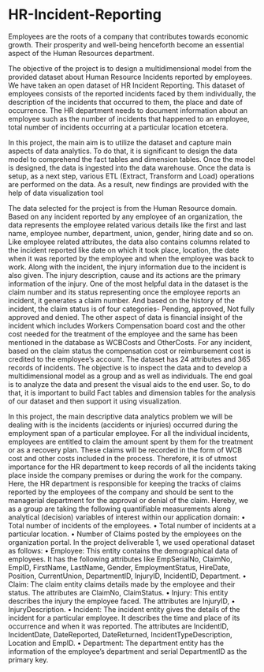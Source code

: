 # HR-Incident-Reporting

Employees are the roots of a company that contributes towards economic growth. Their prosperity and well-being henceforth become an essential aspect of the Human Resources department. 

The objective of the project is to design a multidimensional model from the provided dataset about Human Resource Incidents reported by employees. We have taken an open dataset of HR Incident Reporting. This dataset of employees consists of the reported incidents faced by them individually, the description of the incidents that occurred to them, the place and date of occurrence. The HR department needs to document information about an employee such as the number of incidents that happened to an employee, total number of incidents occurring at a particular location etcetera. 

 In this project, the main aim is to utilize the dataset and capture main aspects of data analytics. To do that, it is significant to design the data model to comprehend the fact tables and dimension tables. Once the model is designed, the data is ingested into the data warehouse. Once the data is setup, as a next step, various ETL (Extract, Transform and Load) operations are performed on the data. As a result, new findings are provided with the help of data visualization tool
 
 The data selected for the project is from the Human Resource domain. Based on any incident reported by any employee of an organization, the data represents the employee related various details like the first and last name, employee number, department, union, gender, hiring date and so on. Like employee related attributes, the data also contains columns related to the incident reported like date on which it took place, location, the date when it was reported by the employee and when the employee was back to work. Along with the incident, the injury information due to the incident is also given. The injury description, cause and its actions are the primary information of the injury. One of the most helpful data in the dataset is the claim number and its status representing once the employee reports an incident, it generates a claim number. And based on the history of the incident, the claim status is of four categories- Pending, approved, Not fully approved and denied. The other aspect of data is financial insight of the incident which includes Workers Compensation board cost and the other cost needed for the treatment of the employee and the same has been mentioned in the database as WCBCosts and OtherCosts. For any incident, based on the claim status the compensation cost or reimbursement cost is credited to the employee’s account. 
The dataset has 24 attributes and 365 records of incidents. The objective is to inspect the data and to develop a multidimensional model as a group and as well as individuals. The end goal is to analyze the data and present the visual aids to the end user. So, to do that, it is important to build Fact tables and dimension tables for the analysis of our dataset and then support it using visualization.

In this project, the main descriptive data analytics problem we will be dealing with is the incidents (accidents or injuries) occurred during the employment span of a particular employee. For all the individual incidents, employees are entitled to claim the amount spent by them for the treatment or as a recovery plan. These claims will be recorded in the form of WCB cost and other costs included in the process. Therefore, it is of utmost importance for the HR department to keep records of all the incidents taking place inside the company premises or during the work for the company. Here, the HR department is responsible for keeping the tracks of claims reported by the employees of the company and should be sent to the managerial department for the approval or denial of the claim. 
Hereby, we as a group are taking the following quantifiable measurements along analytical (decision) variables of interest within our application domain:
•	Total number of incidents of the employees.
•	Total number of incidents at a particular location.
•	Number of Claims posted by the employees on the organization portal.
In the project deliverable 1, we used operational dataset as follows:
•	Employee: This entity contains the demographical data of employees. It has the following attributes like EmpSerialNo, ClaimNo, EmpID, FirstName, LastName, Gender, EmploymentStatus, HireDate, Position, CurrentUnion, DepartmentID, InjuryID, IncidentID, Department.
•	Claim: The claim entity claims details made by the employee and their status. The attributes are ClaimNo, ClaimStatus.
•	Injury: This entity describes the injury the employee faced. The attributes are InjuryID,
•	InjuryDescription.
•	Incident: The incident entity gives the details of the incident for a particular employee. It describes the time and place of its occurrence and when it was reported. The attributes are IncidentID, IncidentDate, DateReported, DateReturned, IncidentTypeDescription, Location and EmpID.
•	Department: The department entity has the information of the employee’s department and serial DepartmentID as the primary key.



